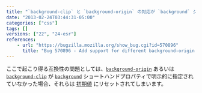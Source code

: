 ```yaml
---
title: "`background-clip` と `background-origin` の対応が `background` ショートハンドプロパティへ追加されました"
date: "2013-02-24T03:44:31-05:00"
categories: ["css"]
tags: []
versions: ["22", "24-esr"]
references:
    - url: "https://bugzilla.mozilla.org/show_bug.cgi?id=570896"
      title: "Bug 570896 - Add support for different background-origin and background-clip in background shorthand"
---
```

ここで起こり得る互換性の問題としては、[`background-origin`](https://developer.mozilla.org/docs/Web/CSS/background-origin) あるいは [`background-clip`](https://developer.mozilla.org/docs/Web/CSS/background-clip) が [`background`](https://developer.mozilla.org/docs/Web/CSS/background) ショートハンドプロパティで明示的に指定されていなかった場合、それらは [初期値](https://developer.mozilla.org/docs/Web/CSS/initial) にリセットされてしまいます。
